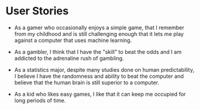 # User Stories

* As a gamer who occasionally enjoys a simple game, that I remember from my childhood and is still challenging enough that it lets me play against a computer that uses machine learning.

* As a gambler, I think that I have the "skill" to beat the odds and I am addicted to the adrenaline rush of gambling.

* As a statistics major, despite many studies done on human predictability, I believe I have the randomness and ability to beat the computer and believe that the human brain is still superior to a computer.

* As a kid who likes easy games, I like that it can keep me occupied for long periods of time.
    